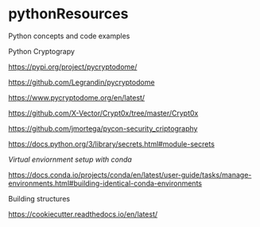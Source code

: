 # pythonResources
Python concepts and code examples


Python Cryptograpy

https://pypi.org/project/pycryptodome/

https://github.com/Legrandin/pycryptodome

https://www.pycryptodome.org/en/latest/

https://github.com/X-Vector/Crypt0x/tree/master/Crypt0x

https://github.com/jmortega/pycon-security_criptography

https://docs.python.org/3/library/secrets.html#module-secrets



*Virtual enviornment setup with conda*

https://docs.conda.io/projects/conda/en/latest/user-guide/tasks/manage-environments.html#building-identical-conda-environments



Building structures 

https://cookiecutter.readthedocs.io/en/latest/
